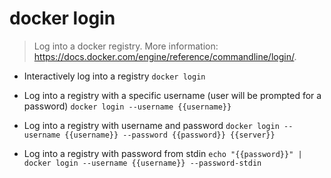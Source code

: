 # docker login
> Log into a docker registry.
> More information: <https://docs.docker.com/engine/reference/commandline/login/>.

- Interactively log into a registry
`docker login`

- Log into a registry with a specific username (user will be prompted for a password)
`docker login --username {{username}}`

- Log into a registry with username and password
`docker login --username {{username}} --password {{password}} {{server}}`

- Log into a registry with password from stdin
`echo "{{password}}" | docker login --username {{username}} --password-stdin`
